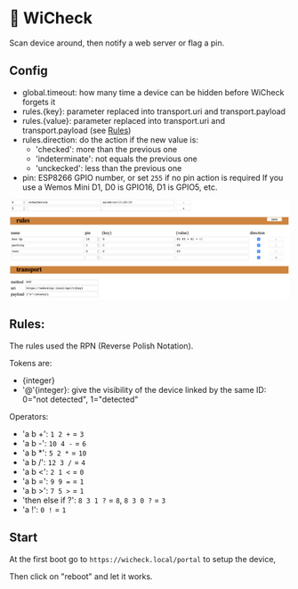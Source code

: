 # 📡 WiCheck

Scan device around, then notify a web server or flag a pin.


## Config

- global.timeout: how many time a device can be hidden before WiCheck forgets it
- rules.{key}: parameter replaced into transport.uri and transport.payload
- rules.{value}: parameter replaced into transport.uri and transport.payload (see [Rules](##Rules))
- rules.direction: do the action if the new value is:
    - 'checked': more than the previous one
    - 'indeterminate': not equals the previous one
    - 'unckecked': less than the previous one
- pin: ESP8266 GPIO number, or set `255` if no pin action is required
    If you use a Wemos Mini D1, D0 is GPIO16, D1 is GPIO5, etc.


![portal-config-rules](./doc/portal.png)


## Rules:

The rules used the RPN (Reverse Polish Notation).

Tokens are: 
- {integer}
- '@'{integer}: give the visibility of the device linked by the same ID: 0="not detected", 1="detected"

Operators: 
- 'a b +': `1 2 +` = `3`
- 'a b -': `10 4 -` = `6`
- 'a b *': `5 2 *` = `10`
- 'a b /': `12 3 /` = `4`
- 'a b <': `2 1 <` = `0`
- 'a b =': `9 9 =` = `1`
- 'a b >': `7 5 >` = `1`
- 'then else if ?': `8 3 1 ?` = `8`, `8 3 0 ?` = `3`
- 'a !': `0 !` = `1`


## Start

At the first boot go to `https://wicheck.local/portal` to setup the device, 

Then click on "reboot" and let it works. 
